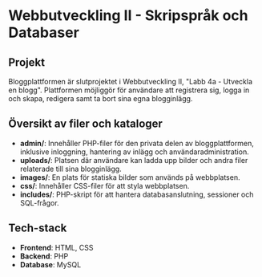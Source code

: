 # Webbutveckling II - Skripspråk och Databaser

## Projekt
Bloggplattformen är slutprojektet i Webbutveckling II, "Labb 4a - Utveckla en blogg". 
Plattformen möjliggör för användare att registrera sig, logga in och skapa, redigera samt ta bort sina egna blogginlägg.

## Översikt av filer och kataloger

- **admin/**: Innehåller PHP-filer för den privata delen av bloggplattformen, inklusive inloggning, hantering av inlägg och användaradministration.
- **uploads/**: Platsen där användare kan ladda upp bilder och andra filer relaterade till sina blogginlägg.
- **images/**: En plats för statiska bilder som används på webbplatsen.
- **css/**: Innehåller CSS-filer för att styla webbplatsen.
- **includes/**: PHP-skript för att hantera databasanslutning, sessioner och SQL-frågor.

## Tech-stack

- **Frontend**: HTML, CSS
- **Backend**: PHP
- **Database**: MySQL